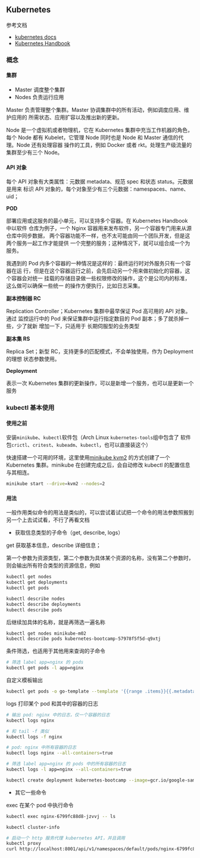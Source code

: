 ## Kubernetes

参考文档
* [kubernetes docs](https://kubernetes.io/zh/docs/tutorials/)
* [Kubernetes Handbook](https://jimmysong.io/kubernetes-handbook/)

### 概念

#### 集群

* Master 调度整个集群
* Nodes 负责运行应用

Master 负责管理整个集群。Master 协调集群中的所有活动，例如调度应用、维护应用的
所需状态、应用扩容以及推出新的更新。

Node 是一个虚拟机或者物理机，它在 Kubernetes 集群中充当工作机器的角色，每个 Node
都有 Kubelet，它管理 Node 同时也是 Node 和 Master 通信的代理。Node 还有处理容器
操作的工具，例如 Docker 或者 rkt。处理生产级流量的集群至少有三个 Node。

#### API 对象

每个 API 对象有大类属性：元数据 metadata、规范 spec 和状态 status。元数据是用来
标识 API 对象的，每个对象至少有三个元数据：namespaces、name、uid；

**POD**

部署应用或这服务的最小单元，可以支持多个容器。在 Kubernetes Handbook 中以软件
仓库为例子，一个 Nginx 容器用来发布软件，另一个容器专门用来从源仓库中同步数据，
两个容器功能不一样，也不太可能由同一个团队开发，但是这两个服务一起工作才能提供
一个完整的服务；这种情况下，就可以组合成一个为服务。

我遇到的 Pod 内多个容器的一种情况是这样的：最终运行时对外服务只有一个容器在运
行，但是在这个容器运行之前，会先启动另一个用来做初始化的容器，这个容器会对统一
挂载的存储目录做一些权限修改的操作，这个是公司内的标准，这么做可以确保一些统一
的操作方便执行，比如日志采集。

**副本控制器 RC**

Replication Controller；Kubernetes 集群中最早保证 Pod 高可用的 API 对象。通过
监控运行中的 Pod 来保证集群中运行指定数目的 Pod 副本；多了就杀掉一些，少了就新
增加一下，只适用于 长期伺服型的业务类型

**副本集 RS**

Replica Set；新型 RC，支持更多的匹配模式，不会单独使用，作为 Deployment 的理想
状态参数使用。

**Deployment**

表示一次 Kubernetes 集群的更新操作，可以是新增一个服务，也可以是更新一个服务

### kubectl 基本使用

#### 使用之前

安装`minikube`、`kubectl`软件包（Arch Linux `kubernetes-tools`组中包含了
软件包`crictl`、`critest`、`kubeadm`、`kubectl`，也可以直接装这个）

快速搭建一个可用的环境，这里使用[minikube kvm2](https://minikube.sigs.k8s.io/docs/drivers/kvm2/)
的方式创建了一个 Kubernetes 集群。minikube 在创建完成之后，会自动修改 kubectl 
的配置信息与其相连。

```bash
minikube start --drive=kvm2 --nodes=2
```

#### 用法

一般作用类似命令的用法是类似的，可以尝试着试试把一个命令的用法参数照搬到
另一个上去试试看，不行了再看文档

* 获取信息类型的子命令（get, describe, logs）

get 获取基本信息，describe 详细信息；

第一个参数为资源类型，第二个参数为具体某个资源的名称，没有第二个参数时，
则会输出所有符合类型的资源信息，例如
```bash
kubectl get nodes
kubectl get deployments
kubectl get pods

kubectl describe nodes
kubectl describe deployments
kubectl describe pods
```

后继续加具体的名称，就是再筛选一遍名称
```bash
kubectl get nodes minikube-m02
kubectl describe pods kubernetes-bootcamp-57978f5f5d-q9xtj
```

条件筛选，也适用于其他用来查询的子命令
```bash
# 筛选 label app=nginx 的 pods
kubectl get pods -l app=nginx
```

自定义模板输出
```bash
kubectl get pods -o go-template --template '{{range .items}}{{.metadata.name}}{{"\n"}}{{end}}'
```

logs 打印某个 pod 和其中的容器的日志

```bash
# 输出 pod: nginx 中的日志，仅一个容器的日志
kubectl logs nginx

# 和 tail -f 类似
kubectl logs -f nginx

# pod: nginx 中所有容器的日志
kubectl logs nginx --all-containers=true

# 筛选 label app=nginx 的 pods 中的所有容器的日志
kubectl logs -l app=nginx --all-containers=true
```

```bash
kubectl create deployment kubernetes-bootcamp --image=gcr.io/google-samples/kubernetes-bootcamp:v1
```

* 其它一些命令

exec 在某个 pod 中执行命令
```bash
kubectl exec nginx-6799fc88d8-jzvvj -- ls
```

```bash
kubectl cluster-info
```

```bash
# 启动一个 http 服务代理 kubernetes API，并且调用
kubectl proxy
curl http://localhost:8001/api/v1/namespaces/default/pods/nginx-6799fc88d8-jzvvj
```

